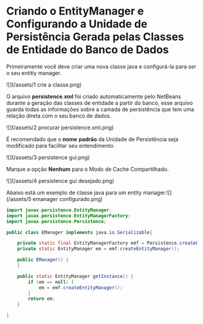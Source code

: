 # Criando o EntityManager e Configurando a Unidade de Persistência Gerada pelas Classes de Entidade do Banco de Dados

Primeiramente você deve criar uma nova classe java e configurá-la para ser o seu entitiy manager.

![](/assets/1 crie a classe.png)

O arquivo **persistence**.**xml** foi criado automaticamente pelo NetBeans durante a geração das classes de entidade a partir do banco, esse arquivo guarda todas as informações sobre a camada de persistência que tem uma relação direta com o seu banco de dados.

![](/assets/2 procurar persistence.xml.png)

É recomendado que o **nome** **padrão** da Unidade de Persistência seja modificado para facilitar seu entendimento.

![](/assets/3 persistence gui.png)

Marque a opção **Nenhum** para o Modo de Cache Compartilhado.

![](/assets/4 persistence gui desejado.png)

Abaixo está um exemplo de classe java para um entity manager.![](/assets/5 emanager configurado.png)

```java
import javax.persistence.EntityManager;
import javax.persistence.EntityManagerFactory;
import javax.persistence.Persistence;

public class EManager implements java.io.Serializable{

    private static final EntityManagerFactory emf = Persistence.createEntityManagerFactory("UniversidadePU");
    private static EntityManager em = emf.createEntityManager();

    public EManager() {
    }

    public static EntityManager getInstance() {
        if (em == null) {
            em = emf.createEntityManager();
        }
        return em;
    }

}
```



